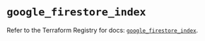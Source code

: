 # `google_firestore_index`

Refer to the Terraform Registry for docs: [`google_firestore_index`](https://registry.terraform.io/providers/hashicorp/google-beta/6.29.0/docs/resources/google_firestore_index).
